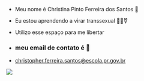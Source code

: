 

- Meu nome é Christina Pinto Ferreira dos Santos 🤠
- Eu estou aprendendo a virar transsexual 🏳️‍⚧️⚧️
- Utilizo esse espaço para me libertar

- ### meu email de contato é 📧
- christopher.ferreira.santos@escola.pr.gov.br

![]([[https://media.tenor.com/09WlS4upKgkAAAAM/irtfou-shrek.gif](https://giphy.com/gifs/cute-gay-rainbow-26DN1uROGNzpYW0AU)https://giphy.com/gifs/cute-gay-rainbow-26DN1uROGNzpYW0AU](https://media0.giphy.com/media/26DN1uROGNzpYW0AU/giphy.webp?cid=ecf05e47t5wjs8ow9eb7s4nrrbas8zrlko3eu27frophts4s&ep=v1_gifs_search&rid=giphy.webp&ct=g)https://media0.giphy.com/media/26DN1uROGNzpYW0AU/giphy.webp?cid=ecf05e47t5wjs8ow9eb7s4nrrbas8zrlko3eu27frophts4s&ep=v1_gifs_search&rid=giphy.webp&ct=g)

 
